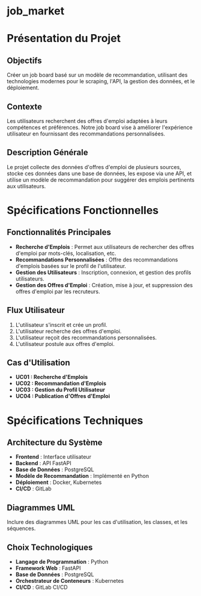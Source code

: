 # job_market
# Présentation du Projet

## Objectifs
Créer un job board basé sur un modèle de recommandation, utilisant des technologies modernes pour le scraping, l'API, la gestion des données, et le déploiement.

## Contexte
Les utilisateurs recherchent des offres d'emploi adaptées à leurs compétences et préférences. Notre job board vise à améliorer l'expérience utilisateur en fournissant des recommandations personnalisées.

## Description Générale
Le projet collecte des données d'offres d'emploi de plusieurs sources, stocke ces données dans une base de données, les expose via une API, et utilise un modèle de recommandation pour suggérer des emplois pertinents aux utilisateurs.

# Spécifications Fonctionnelles

## Fonctionnalités Principales
- **Recherche d'Emplois** : Permet aux utilisateurs de rechercher des offres d'emploi par mots-clés, localisation, etc.
- **Recommandations Personnalisées** : Offre des recommandations d'emplois basées sur le profil de l'utilisateur.
- **Gestion des Utilisateurs** : Inscription, connexion, et gestion des profils utilisateurs.
- **Gestion des Offres d'Emploi** : Création, mise à jour, et suppression des offres d'emploi par les recruteurs.

## Flux Utilisateur
1. L'utilisateur s'inscrit et crée un profil.
2. L'utilisateur recherche des offres d'emploi.
3. L'utilisateur reçoit des recommandations personnalisées.
4. L'utilisateur postule aux offres d'emploi.

## Cas d'Utilisation
- **UC01 : Recherche d'Emplois**
- **UC02 : Recommandation d'Emplois**
- **UC03 : Gestion du Profil Utilisateur**
- **UC04 : Publication d'Offres d'Emploi**

# Spécifications Techniques

## Architecture du Système
- **Frontend** : Interface utilisateur 
- **Backend** : API FastAPI
- **Base de Données** : PostgreSQL
- **Modèle de Recommandation** : Implémenté en Python
- **Déploiement** : Docker, Kubernetes
- **CI/CD** : GitLab

## Diagrammes UML
Inclure des diagrammes UML pour les cas d'utilisation, les classes, et les séquences.

## Choix Technologiques
- **Langage de Programmation** : Python
- **Framework Web** : FastAPI
- **Base de Données** : PostgreSQL
- **Orchestrateur de Conteneurs** : Kubernetes
- **CI/CD** : GitLab CI/CD

